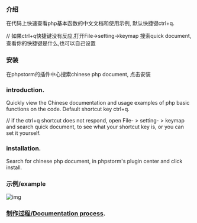 ### 介绍

在代码上快速查看php基本函数的中文文档和使用示例, 默认快捷键ctrl+q.

// 如果ctrl+q快捷键没有反应,打开File->setting->keymap 搜索quick document,查看你的快捷键是什么,也可以自己设置

### 安装

在phpstorm的插件中心搜索chinese php document, 点击安装

### introduction. 

Quickly view the Chinese documentation and usage examples of php basic functions on the code. Default shortcut key ctrl+q. 

// if the ctrl+q shortcut does not respond, open File- > setting- > keymap and search quick document, to see what your shortcut key is, or you can set it yourself. 

### installation. 

Search for chinese php document, in phpstorm's plugin center and click install.
        
### 示例/example
       
![img](https://github.com/fw6669998/php-doc/blob/master/example.png) 

### [制作过程/Documentation process](./develop.md).
